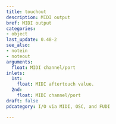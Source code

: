 ```yaml
---
title: touchout
description: MIDI output
bref: MIDI output
categories:
- object
last_update: 0.48-2
see_also:
- notein
- noteout
arguments:
  float: MIDI channel/port
inlets:
  1st:
    float: MIDI aftertouch value.
  2nd:
    float: MIDI channel/port
draft: false
pdcategory: I/O via MIDI, OSC, and FUDI

---
```

